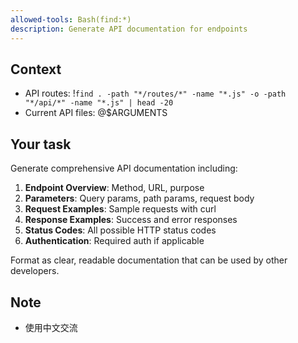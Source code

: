 ```yaml
---
allowed-tools: Bash(find:*)
description: Generate API documentation for endpoints
---
```


## Context

- API routes: !`find . -path "*/routes/*" -name "*.js" -o -path "*/api/*" -name "*.js" | head -20`
- Current API files: @$ARGUMENTS

## Your task

Generate comprehensive API documentation including:

1. **Endpoint Overview**: Method, URL, purpose
2. **Parameters**: Query params, path params, request body
3. **Request Examples**: Sample requests with curl
4. **Response Examples**: Success and error responses
5. **Status Codes**: All possible HTTP status codes
6. **Authentication**: Required auth if applicable

Format as clear, readable documentation that can be used by other developers.
## Note
- 使用中文交流
